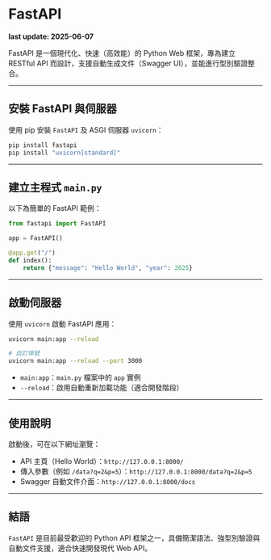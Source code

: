 # FastAPI

**last update: 2025-06-07**

FastAPI 是一個現代化、快速（高效能）的 Python Web 框架，專為建立 RESTful API 而設計，支援自動生成文件（Swagger UI），並能進行型別驗證整合。

---

## 安裝 FastAPI 與伺服器

使用 pip 安裝 `FastAPI` 及 ASGI 伺服器 `uvicorn`：

```bash
pip install fastapi
pip install "uvicorn[standard]"
```

---

## 建立主程式 `main.py`

以下為簡單的 FastAPI 範例：

```python
from fastapi import FastAPI

app = FastAPI()

@app.get("/")
def index():
    return {"message": "Hello World", "year": 2025}
```

---

## 啟動伺服器

使用 `uvicorn` 啟動 FastAPI 應用：

```bash
uvicorn main:app --reload

# 自訂埠號
uvicorn main:app --reload --port 3000
```

* `main:app`：`main.py` 檔案中的 `app` 實例
* `--reload`：啟用自動重新加載功能（適合開發階段）

---

## 使用說明

啟動後，可在以下網址瀏覽：

* API 主頁（Hello World）：`http://127.0.0.1:8000/`
* 傳入參數（例如 `/data?q=2&p=5`）：`http://127.0.0.1:8000/data?q=2&p=5`
* Swagger 自動文件介面：`http://127.0.0.1:8000/docs`

---

## 結語

`FastAPI` 是目前最受歡迎的 Python API 框架之一，具備簡潔語法、強型別驗證與自動文件支援，適合快速開發現代 Web API。
